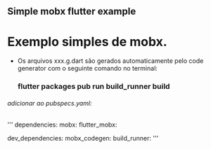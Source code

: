 ## Simple mobx flutter example
# Exemplo simples de mobx.

- Os arquivos xxx.g.dart são gerados automaticamente pelo code generator com o seguinte comando no terminal:
     
     ###      flutter packages pub run build_runner build




###### adicionar ao pubspecs.yaml:
'''
dependencies:
   mobx:
   flutter_mobx:
  
 dev_dependencies:
    mobx_codegen: 
    build_runner:
'''




